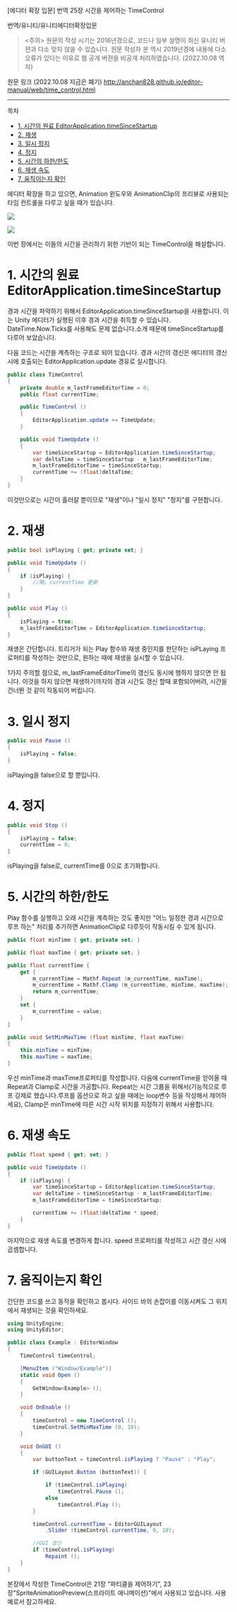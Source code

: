 [에디터 확장 입문] 번역 25장 시간을 제어하는 TimeControl

번역/유니티/유니티에디터확장입문

><주의>
원문의 작성 시기는 2016년경으로, 코드나 일부 설명이 최신 유니티 버젼과 다소 맞지 않을 수 있습니다.
원문 작성자 분 역시 2019년경에 내용에 다소 오류가 있다는 이유로 웹 공개 버젼을 비공개 처리하였습니다.
(2022.10.08 역자)

원문 링크 (2022.10.08 지금은 폐기)
http://anchan828.github.io/editor-manual/web/time_control.html

---
목차
- [1. 시간의 원료 EditorApplication.timeSinceStartup](#1-시간의-원료-editorapplicationtimesincestartup)
- [2. 재생](#2-재생)
- [3. 일시 정지](#3-일시-정지)
- [4. 정지](#4-정지)
- [5. 시간의 하한/한도](#5-시간의-하한한도)
- [6. 재생 속도](#6-재생-속도)
- [7. 움직이는지 확인](#7-움직이는지-확인)

에디터 확장을 하고 있으면, Animation 윈도우와 AnimationClip의 프리뷰로 사용되는 타임 컨트롤을 다루고 싶을 때가 있습니다.

![](2022-10-17-12-30-38.png)

![](2022-10-17-12-30-46.png)


이번 장에서는 이들의 시간을 관리하기 위한 기반이 되는 TimeControl을 해설합니다. 


# 1. 시간의 원료 EditorApplication.timeSinceStartup 

경과 시간을 파악하기 위해서 EditorApplication.timeSinceStartup을 사용합니다. 이는 Unity 에디터가 실행된 이후 경과 시간을 취득할 수 있습니다. DateTime.Now.Ticks를 사용해도 문제 없습니다.소개 때문에 timeSinceStartup를 다루어 보았습니다.

다음 코드는 시간을 계측하는 구조로 되어 있습니다. 경과 시간의 갱신은 에디터의 갱신시에 호출되는 EditorApplication.update 경유로 실시합니다.

```csharp
public class TimeControl
{
    private double m_lastFrameEditorTime = 0;
    public float currentTime;

    public TimeControl ()
    {
        EditorApplication.update += TimeUpdate;
    }

    public void TimeUpdate ()
    {
        var timeSinceStartup = EditorApplication.timeSinceStartup;
        var deltaTime = timeSinceStartup - m_lastFrameEditorTime;
        m_lastFrameEditorTime = timeSinceStartup;
        currentTime += (float)deltaTime;
    }
}
```
이것만으로는 시간이 흘러갈 뿐이므로 "재생"이나 "일시 정지" "정지"를 구현합니다. 

# 2. 재생

```csharp
public bool isPlaying { get; private set; }

public void TimeUpdate ()
{
    if (isPlaying) {
        //略。currentTime 更新
    }
}

public void Play ()
{
    isPlaying = true;
    m_lastFrameEditorTime = EditorApplication.timeSinceStartup;
}
```
재생은 간단합니다. 트리거가 되는 Play 함수와 재생 중인지를 판단하는 isPLaying 프로퍼티를 작성하는 것만으로, 원하는 때에 재생을 실시할 수 있습니다. 

1가지 주의할 점으로, m_lastFrameEditorTime의 갱신도 동시에 행하지 않으면 안 됩니다. 이것을 하지 않으면 재생하기까지의 경과 시간도 갱신 할때 포함되어버려, 시간을 건너뛴 것 같이 작동되어 버립니다. 

# 3. 일시 정지

```csharp
public void Pause ()
{
    isPlaying = false;
}
```
isPlaying을 false으로 할 뿐입니다. 


# 4. 정지
```csharp
public void Stop ()
{
    isPlaying = false;
    currentTime = 0;
}
```
isPlaying을 false로, currentTime를 0으로 초기화합니다. 


# 5. 시간의 하한/한도 

Play 함수를 실행하고 오래 시간을 계측하는 것도 좋지만 "어느 일정한 경과 시간으로 루프 하는" 처리를 추가하면 AnimationClip로 다루듯이 작동시킬 수 있게 됩니다.

```csharp
public float minTime { get; private set; }

public float maxTime { get; private set; }

public float currentTime {
    get {
        m_currentTime = Mathf.Repeat (m_currentTime, maxTime);
        m_currentTime = Mathf.Clamp (m_currentTime, minTime, maxTime);
        return m_currentTime;
    }
    set {
        m_currentTime = value;
    }
}

public void SetMinMaxTime (float minTime, float maxTime)
{
    this.minTime = minTime;
    this.maxTime = maxTime;
}
```
우선 minTime과 maxTime프로퍼티를 작성합니다. 다음에 currentTime을 얻어올 때 Repeat과 Clamp로 시간을 가공합니다. Repeat는 시간 그룹을 위해서(기능적으로 루프 강제로 했습니다.루프를 옵션으로 하고 싶을 때에는 loop변수 등을 작성해서 제어하세요), Clamp은 minTime에 따른 시간 시작 위치를 지정하기 위해서 사용합니다. 

# 6. 재생 속도

```csharp
public float speed { get; set; }

public void TimeUpdate ()
{
    if (isPlaying) {
        var timeSinceStartup = EditorApplication.timeSinceStartup;
        var deltaTime = timeSinceStartup - m_lastFrameEditorTime;
        m_lastFrameEditorTime = timeSinceStartup;

        currentTime += (float)deltaTime * speed;
    }
}
```
마지막으로 재생 속도를 변경하게 합니다. speed 프로퍼티를 작성하고 시간 갱신 시에 곱셈합니다. 


# 7. 움직이는지 확인 

간단한 코드를 쓰고 동작을 확인하고 봅시다. 사이드 바의 손잡이를 이동시켜도 그 위치에서 재생되는 것을 확인하세요.

```csharp
using UnityEngine;
using UnityEditor;

public class Example : EditorWindow
{
    TimeControl timeControl;

    [MenuItem ("Window/Example")]
    static void Open ()
    {
        GetWindow<Example> ();
    }

    void OnEnable ()
    {
        timeControl = new TimeControl ();
        timeControl.SetMinMaxTime (0, 10);
    }

    void OnGUI ()
    {
        var buttonText = timeControl.isPlaying ? "Pause" : "Play";

        if (GUILayout.Button (buttonText)) {

            if (timeControl.isPlaying)
                timeControl.Pause ();
            else
                timeControl.Play ();
        }

        timeControl.currentTime = EditorGUILayout
            .Slider (timeControl.currentTime, 0, 10);

        //GUI 갱신
        if (timeControl.isPlaying)
            Repaint ();
    }
}
```
본장에서 작성한 TimeControl은 21장 "파티클을 제어하기", 23장"SpriteAnimationPreview(스프라이트 애니메이션)"에서 사용되고 있습니다. 사용 예로서 참고하세요.